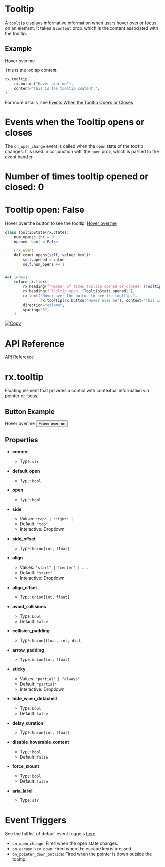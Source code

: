 # Tooltip
A `tooltip` displays informative information when users hover over or focus on an element.
It takes a `content` prop, which is the content associated with the tooltip.

## Example

Hover over me

This is the tooltip content.

```python
rx.tooltip(
    rx.button("Hover over me"),
    content="This is the tooltip content.",
)
```

For more details, see [Events When the Tooltip Opens or Closes](/docs/library/overlay/tooltip/#events-when-the-tooltip-opens-or-closes)

# Events when the Tooltip opens or closes

The `on_open_change` event is called when the `open` state of the tooltip changes. It is used in conjunction with the `open` prop, which is passed to the event handler.

<div class="rt-Box py-4 gap-4 flex flex-col w-full">
    <div class="rt-Box flex flex-col p-6 rounded-xl overflow-x-auto border border-slate-4 bg-slate-2 items-center justify-center w-full">
        <div class="rt-Flex rt-r-fd-column rt-r-gap-3"></div>
    </div>
</div>

# Number of times tooltip opened or closed: 0

# Tooltip open: False

Hover over the button to see the tooltip.
[Hover over me](#)

```python
class TooltipState(rx.State):
    num_opens: int = 0
    opened: bool = False

    @rx.event
    def count_opens(self, value: bool):
        self.opened = value
        self.num_opens += 1


def index():
    return rx.flex(
        rx.heading(f"Number of times tooltip opened or closed: {TooltipState.num_opens}"),
        rx.heading(f"Tooltip open: {TooltipState.opened}"),
        rx.text("Hover over the button to see the tooltip.",
                rx.tooltip(rx.button("Hover over me"), content="This is the tooltip content.", on_open_change=TooltipState.count_opens)),
        direction="column",
        spacing="3",
    )
```

[![Copy](https://raw.githubusercontent.com/llSourcell/images/master/copy_button.png)](#)

# API Reference

[API Reference](/docs/library/overlay/tooltip/#rx.tooltip)

# rx.tooltip

Floating element that provides a control with contextual information via pointer or focus.

## Button Example
Hover over me
<button class="rt-reset rt-BaseButton rt-r-size-2 rt-variant-solid rt-Button" data-accent-color="" data-state="closed">Hover over me</button>

## Properties

- **content**
  - Type: `str`
  
- **default_open**
  - Type: `bool`
  
- **open**
  - Type: `bool`
  
- **side**
  - Values: `"top" | "right" | ...`
  - Default: `"top"`
  - Interactive: Dropdown

- **side_offset**
  - Type: `Union[int, float]`
  
- **align**
  - Values: `"start" | "center" | ...`
  - Default: `"start"`
  - Interactive: Dropdown

- **align_offset**
  - Type: `Union[int, float]`
  
- **avoid_collisions**
  - Type: `bool`
  - Default: `false`

- **collision_padding**
  - Type: `Union[float, int, dict]`
  
- **arrow_padding**
  - Type: `Union[int, float]`
  
- **sticky**
  - Values: `"partial" | "always"`
  - Default: `"partial"`
  - Interactive: Dropdown

- **hide_when_detached**
  - Type: `bool`
  - Default: `false`

- **delay_duration**
  - Type: `Union[int, float]`
  
- **disable_hoverable_content**
  - Type: `bool`
  - Default: `false`

- **force_mount**
  - Type: `bool`
  - Default: `false`

- **aria_label**
  - Type: `str`

# Event Triggers

See the full list of default event triggers [here](https://reflex.dev/docs/api-reference/event-triggers/)

- `on_open_change`: Fired when the open state changes.
- `on_escape_key_down`: Fired when the escape key is pressed.
- `on_pointer_down_outside`: Fired when the pointer is down outside the tooltip.
